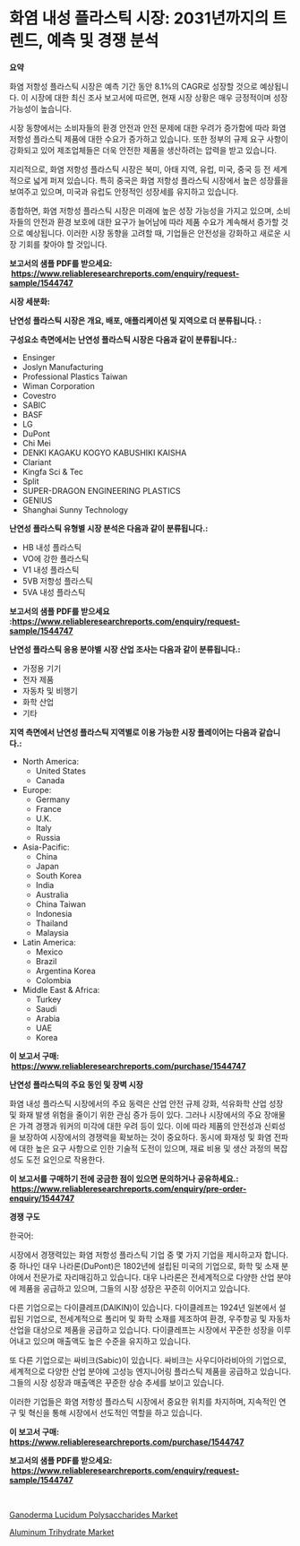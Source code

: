 <p><h1>화염 내성 플라스틱 시장: 2031년까지의 트렌드, 예측 및 경쟁 분석</h1></p><p><strong>요약</strong></p>
<p><p>화염 저항성 플라스틱 시장은 예측 기간 동안 8.1%의 CAGR로 성장할 것으로 예상됩니다. 이 시장에 대한 최신 조사 보고서에 따르면, 현재 시장 상황은 매우 긍정적이며 성장 가능성이 높습니다.</p><p>시장 동향에서는 소비자들의 환경 안전과 안전 문제에 대한 우려가 증가함에 따라 화염 저항성 플라스틱 제품에 대한 수요가 증가하고 있습니다. 또한 정부의 규제 요구 사항이 강화되고 있어 제조업체들은 더욱 안전한 제품을 생산하려는 압력을 받고 있습니다.</p><p>지리적으로, 화염 저항성 플라스틱 시장은 북미, 아태 지역, 유럽, 미국, 중국 등 전 세계적으로 넓게 퍼져 있습니다. 특히 중국은 화염 저항성 플라스틱 시장에서 높은 성장률을 보여주고 있으며, 미국과 유럽도 안정적인 성장세를 유지하고 있습니다.</p><p>종합하면, 화염 저항성 플라스틱 시장은 미래에 높은 성장 가능성을 가지고 있으며, 소비자들의 안전과 환경 보호에 대한 요구가 늘어남에 따라 제품 수요가 계속해서 증가할 것으로 예상됩니다. 이러한 시장 동향을 고려할 때, 기업들은 안전성을 강화하고 새로운 시장 기회를 찾아야 할 것입니다.</p></p>
<p><strong>보고서의 샘플 PDF를 받으세요: &nbsp;<a href="https://www.reliableresearchreports.com/enquiry/request-sample/1544747">https://www.reliableresearchreports.com/enquiry/request-sample/1544747</a></strong></p>
<p><strong>시장 세분화:</strong></p>
<p><strong> 난연성 플라스틱 시장은 개요, 배포, 애플리케이션 및 지역으로 더 분류됩니다. :</strong></p>
<p><strong>구성요소 측면에서는 난연성 플라스틱 시장은 다음과 같이 분류됩니다.:</strong></p>
<p><ul><li>Ensinger</li><li>Joslyn Manufacturing</li><li>Professional Plastics Taiwan</li><li>Wiman Corporation</li><li>Covestro</li><li>SABIC</li><li>BASF</li><li>LG</li><li>DuPont</li><li>Chi Mei</li><li>DENKI KAGAKU KOGYO KABUSHIKI KAISHA</li><li>Clariant</li><li>Kingfa Sci & Tec</li><li>Split</li><li>SUPER-DRAGON ENGINEERING PLASTICS</li><li>GENIUS</li><li>Shanghai Sunny Technology</li></ul></p>
<p><strong> 난연성 플라스틱 유형별 시장 분석은 다음과 같이 분류됩니다.:</strong></p>
<p><ul><li>HB 내성 플라스틱</li><li>VO에 강한 플라스틱</li><li>V1 내성 플라스틱</li><li>5VB 저항성 플라스틱</li><li>5VA 내성 플라스틱</li></ul></p>
<p><strong>보고서의 샘플 PDF를 받으세요 :<a href="https://www.reliableresearchreports.com/enquiry/request-sample/1544747">https://www.reliableresearchreports.com/enquiry/request-sample/1544747</a></strong></p>
<p><strong> 난연성 플라스틱 응용 분야별 시장 산업 조사는 다음과 같이 분류됩니다.:</strong></p>
<p><ul><li>가정용 기기</li><li>전자 제품</li><li>자동차 및 비행기</li><li>화학 산업</li><li>기타</li></ul></p>
<p><strong>지역 측면에서 난연성 플라스틱 지역별로 이용 가능한 시장 플레이어는 다음과 같습니다.:</strong></p>
<p><ul>
    <li>
        North America:
        <ul>
            <li>United States</li>
            <li>Canada</li>
        </ul>
    </li>
    <li>
        Europe:
        <ul>
            <li>Germany</li>
            <li>France</li>
            <li>U.K.</li>
            <li>Italy</li>
            <li>Russia</li>
        </ul>
    </li>
    <li>
        Asia-Pacific:
        <ul>
            <li>China</li>
            <li>Japan</li>
            <li>South Korea</li>
            <li>India</li>
            <li>Australia</li>
            <li>China Taiwan</li>
            <li>Indonesia</li>
            <li>Thailand</li>
            <li>Malaysia</li>
        </ul>
    </li>
    <li>
        Latin America:
        <ul>
            <li>Mexico</li>
            <li>Brazil</li>
            <li>Argentina Korea</li>
            <li>Colombia</li>
        </ul>
    </li>
    <li>
        Middle East & Africa:
        <ul>
            <li>Turkey</li>
            <li>Saudi</li>
            <li>Arabia</li>
            <li>UAE</li>
            <li>Korea</li>
        </ul>
    </li>
    </ul></p>
<p><strong>이 보고서 구매: &nbsp;<a href="https://www.reliableresearchreports.com/purchase/1544747">https://www.reliableresearchreports.com/purchase/1544747</a></strong></p>
<p><strong>난연성 플라스틱의 주요 동인 및 장벽 시장</strong></p>
<p><p>화염 내성 플라스틱 시장에서의 주요 동력은 산업 안전 규제 강화, 석유화학 산업 성장 및 화재 발생 위험을 줄이기 위한 관심 증가 등이 있다. 그러나 시장에서의 주요 장애물은 가격 경쟁과 워커의 미각에 대한 우려 등이 있다. 이에 따라 제품의 안전성과 신뢰성을 보장하여 시장에서의 경쟁력을 확보하는 것이 중요하다. 동시에 화재성 및 화염 전파에 대한 높은 요구 사항으로 인한 기술적 도전이 있으며, 재료 비용 및 생산 과정의 복잡성도 도전 요인으로 작용한다.</p></p>
<p><strong>이 보고서를 구매하기 전에 궁금한 점이 있으면 문의하거나 공유하세요.: &nbsp;<a href="https://www.reliableresearchreports.com/enquiry/pre-order-enquiry/1544747">https://www.reliableresearchreports.com/enquiry/pre-order-enquiry/1544747</a></strong></p>
<p><strong>경쟁 구도</strong></p>
<p><p>한국어:</p><p>시장에서 경쟁력있는 화염 저항성 플라스틱 기업 중 몇 가지 기업을 제시하고자 합니다. 중 하나인 대우 나라론(DuPont)은 1802년에 설립된 미국의 기업으로, 화학 및 소재 분야에서 전문가로 자리매김하고 있습니다. 대우 나라론은 전세계적으로 다양한 산업 분야에 제품을 공급하고 있으며, 그들의 시장 성장은 꾸준히 이어지고 있습니다. </p><p>다른 기업으로는 다이클레프(DAIKIN)이 있습니다. 다이클레프는 1924년 일본에서 설립된 기업으로, 전세계적으로 폴리머 및 화학 소재를 제조하여 환경, 우주항공 및 자동차 산업을 대상으로 제품을 공급하고 있습니다. 다이클레프는 시장에서 꾸준한 성장을 이루어내고 있으며 매출액도 높은 수준을 유지하고 있습니다.</p><p>또 다른 기업으로는 싸비크(Sabic)이 있습니다. 싸비크는 사우디아라비아의 기업으로, 세계적으로 다양한 산업 분야에 고성능 엔지니어링 플라스틱 제품을 공급하고 있습니다. 그들의 시장 성장과 매출액은 꾸준한 상승 추세를 보이고 있습니다.</p><p>이러한 기업들은 화염 저항성 플라스틱 시장에서 중요한 위치를 차지하며, 지속적인 연구 및 혁신을 통해 시장에서 선도적인 역할을 하고 있습니다.</p></p>
<p><strong>이 보고서 구매: &nbsp; <a href="https://www.reliableresearchreports.com/purchase/1544747">https://www.reliableresearchreports.com/purchase/1544747</a></strong></p>
<p><strong>보고서의 샘플 PDF를 받으세요: &nbsp;<a href="https://www.reliableresearchreports.com/enquiry/request-sample/1544747">https://www.reliableresearchreports.com/enquiry/request-sample/1544747</a></strong><strong></strong></p>
<p>&nbsp;</p>
<p><p><a href="https://forested-sushi-9b0.notion.site/Ganoderma-Lucidum-Polysaccharides-Market-Research-Report-Provides-Critical-Insights-that-can-help-Sh-c673d04375c5490fa2be46980d073b42">Ganoderma Lucidum Polysaccharides Market</a></p><p><a href="https://summer-dogwood-3e9.notion.site/Aluminum-Trihydrate-Market-Analysis-and-Market-Size-Global-Industry-Overview-Market-Segmentation-a-b39bad8d532d4e8eabfc2f9c31d8eecd">Aluminum Trihydrate Market</a></p></p>